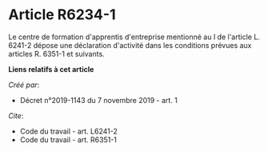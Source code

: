 # Article R6234-1

Le centre de formation d'apprentis d'entreprise mentionné au I de l'article L. 6241-2 dépose une déclaration d'activité dans
les conditions prévues aux articles R. 6351-1 et suivants.

**Liens relatifs à cet article**

_Créé par_:

  - Décret n°2019-1143 du 7 novembre 2019 - art. 1

_Cite_:

  - Code du travail - art. L6241-2
  - Code du travail - art. R6351-1
